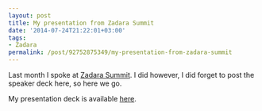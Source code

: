 ```yaml
---
layout: post
title: My presentation from Zadara Summit
date: '2014-07-24T21:22:01+03:00'
tags:
- Zadara
permalink: /post/92752875349/my-presentation-from-zadara-summit
---
```

Last month I spoke at [Zadara Summit](http://zadarasummit2014.conference-websites.co.uk/). I did however, I did forget to post the speaker deck here, so here we go.

My presentation deck is available [here](https://speakerdeck.com/vpetersson/cloudsigma-zadara-summit).
